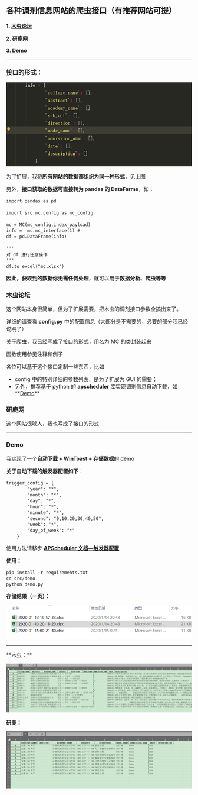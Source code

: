 ## 各种调剂信息网站的爬虫接口（有推荐网站可提）

**1. [木虫论坛](#木虫论坛)**

**2. [研鹿网](#研鹿网)**

**3. [Demo](#Demo)**

<hr>

### 接口的形式：

![image-20200114200545324](README.assets/image-20200114200545324.png)

为了扩展，我将**所有网站的数据都组织为同一种形式**，见上图

另外，**接口获取的数据可直接转为 pandas 的 DataFarme**，如：

```
import pandas as pd

import src.mc.config as mc_config

mc = MC(mc_config.index_payload)
info =  mc.mc_interface(1) # 
df = pd.DataFrame(info)

'''
对 df 进行任意操作
'''
df.to_excel("mc.xlsx")
```

**因此，获取到的数据你无需任何处理**，就可以用于**数据分析、爬虫等等**

### 木虫论坛

这个网站本身很简单，但为了扩展需要，把木虫的调剂接口参数全搞出来了。

详细的请查看 **config.py**  中的配置信息（大部分是不需要的，必要的部分我已经说明了）



关于爬虫，我已经写成了接口的形式，用名为 MC 的类封装起来

函数使用参见注释和例子



各位可以基于这个接口定制一些东西，比如

- config 中的特别详细的参数列表，是为了扩展为 GUI 的需要；
- 另外，推荐基于 python 的 **apscheduler** 库实现调剂信息自动下载，如**[Demo](../dispensing/src/demo/)**

### 研鹿网

这个网站很唬人，我也写成了接口的形式

<hr>

### Demo

我实现了一个**自动下载 + WinToast + 存储数据**的 demo

**关于自动下载的触发器配置如下**：

```
trigger_config = {
		"year": "*",
		"month": "*",
		"day": "*",
		"hour": "*",
		"minute": "*",
		"second": "0,10,20,30,40,50",
		"week": "*",
		"day_of_week": "*"
	}
```

使用方法请移步 **[APScheduler 文档—触发器配置](https://book-and-note.readthedocs.io/zh/latest/note/python/APScheduler.html#trigger)**

**使用：**

```
pip install -r requirements.txt
cd src/demo
python demo.py
```

**存储结果（一页）：**

![image-20200115002632538](README.assets/image-20200115002632538.png)

<hr>
**木虫：**

![image-20200115002544750](README.assets/image-20200115002544750.png)

**研鹿：**

![image-20200115002459153](README.assets/image-20200115002459153.png)
